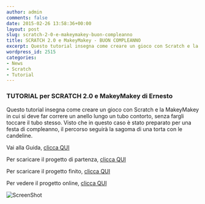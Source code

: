 ```yaml
---
author: admin
comments: false
date: 2015-02-26 13:58:36+00:00
layout: post
slug: scratch-2-0-e-makeymakey-buon-compleanno
title: SCRATCH 2.0 e MakeyMakey - BUON COMPLEANNO
excerpt: Questo tutorial insegna come creare un gioco con Scratch e la MakeyMakey in cui si deve far correre un anello lungo un tubo contorto, senza fargli toccare il tubo stesso.
wordpress_id: 2515
categories:
- News
- Scratch
- Tutorial
---
```


### TUTORIAL per SCRATCH 2.0 e MakeyMakey di Ernesto


Questo tutorial insegna come creare un gioco con Scratch e la MakeyMakey in cui si deve far correre un anello lungo un tubo contorto, senza fargli toccare il tubo stesso.
Visto che in questo caso è stato preparato per una festa di compleanno, il percorso seguirà la sagoma di una torta con le candeline.

Vai alla Guida, [clicca QUI](https://drive.google.com/file/d/0B3FGUG-ENxwNUmJLcU1YSFVGamc/view?usp=sharing)

Per scaricare il progetto di partenza, [clicca QUI](https://drive.google.com/file/d/0B3FGUG-ENxwNWEVKVFZQV3I1M3c/view?usp=sharing)

Per scaricare il progetto finito, [clicca QUI](https://drive.google.com/file/d/0B3FGUG-ENxwNM3VKeFdlOXlveUk/view?usp=sharing)

Per vedere il progetto online, [clicca QUI](http://scratch.mit.edu/projects/53735028/)

![ScreenShot](http://coderdojomilano.it/wp-content/uploads/2015/02/ScreenShot-e1424959017965.jpg)


